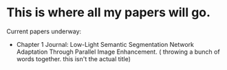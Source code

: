 # This is where all my papers will go.

Current papers underway:
- Chapter 1 Journal: Low-Light Semantic Segmentation Network Adaptation Through Parallel Image Enhancement. ( throwing a bunch of words together. this isn't the actual title)